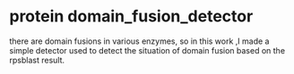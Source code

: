 # protein domain_fusion_detector

there are domain fusions in various enzymes, so in this work ,I made a simple detector used to detect the situation of domain fusion based on the rpsblast result.
